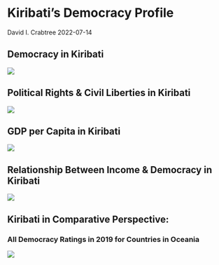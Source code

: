 Kiribati’s Democracy Profile
================
David I. Crabtree
2022-07-14

## Democracy in Kiribati

![](C:\Users\David\Desktop\PROGRA~1\FILESA~1\CFSS\hw06\reports\KIRIBA~1/figure-gfm/Demscore-1.png)<!-- -->

## Political Rights & Civil Liberties in Kiribati

![](C:\Users\David\Desktop\PROGRA~1\FILESA~1\CFSS\hw06\reports\KIRIBA~1/figure-gfm/Political%20Rights%20&%20Civil%20Libs-1.png)<!-- -->

## GDP per Capita in Kiribati

![](C:\Users\David\Desktop\PROGRA~1\FILESA~1\CFSS\hw06\reports\KIRIBA~1/figure-gfm/GDP%20per%20Capita-1.png)<!-- -->

## Relationship Between Income & Democracy in Kiribati

![](C:\Users\David\Desktop\PROGRA~1\FILESA~1\CFSS\hw06\reports\KIRIBA~1/figure-gfm/Income%20&%20Dem-1.png)<!-- -->

## Kiribati in Comparative Perspective:

### All Democracy Ratings in 2019 for Countries in Oceania

![](C:\Users\David\Desktop\PROGRA~1\FILESA~1\CFSS\hw06\reports\KIRIBA~1/figure-gfm/Democracy%20in%20Comparative%20Perspective-1.png)<!-- -->
